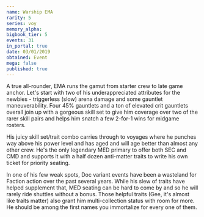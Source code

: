 ```yaml
---
name: Warship EMA
rarity: 5
series: voy
memory_alpha:
bigbook_tier: 5
events: 31
in_portal: true
date: 03/01/2019
obtained: Event
mega: false
published: true
---
```


A true all-rounder, EMA runs the gamut from starter crew to late game anchor. Let's start with two of his underappreciated attributes for the newbies - triggerless (slow) arena damage and some gauntlet maneuverability. Four 45% gauntlets and a ton of elevated crit gauntlets overall join up with a gorgeous skill set to give him coverage over two of the rarer skill pairs and helps him snatch a few 2-for-1 wins for midgame rosters.

His juicy skill set/trait combo carries through to voyages where he punches way above his power level and has aged and will age better than almost any other crew. He's the only legendary MED primary to offer both SEC and CMD and supports it with a half dozen anti-matter traits to write his own ticket for priority seating.

In one of his few weak spots, Doc variant events have been a wasteland for Faction action over the past several years. While his slew of traits have helped supplement that, MED seating can be hard to come by and so he will rarely ride shuttles without a bonus. Those helpful traits (Gee, it's almost like traits matter) also grant him multi-collection status with room for more. He should be among the first names you immortalize for every one of them.
